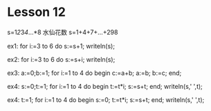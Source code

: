 # Lesson 12

s=1*2*3*4*...*8
水仙花数
s=1+4+7+…+298

ex1:
for i:=3 to 6 do
s:=s+1;
writeln(s);

ex2:
for i:=3 to 6 do
s:=s+i;
writeln(s);

ex3:
a:=0;b:=1;
for i:=1 to 4 do
begin
    c:=a+b;
    a:=b;
    b:=c;
end;

ex4:
s:=0;t:=1;
for i:=1 to 4 do
begin
    t:=t*i;
    s:=s+t;
end;
writeln(s,' ',t);

ex4:
t:=1;
for i:=1 to 4 do
begin
    s:=0;
    t:=t*i;
    s:=s+t;
end;
writeln(s,' ',t);



